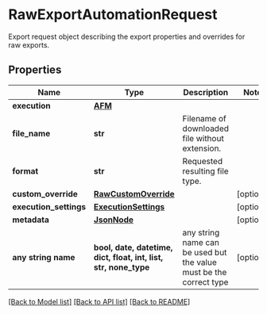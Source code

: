 # RawExportAutomationRequest

Export request object describing the export properties and overrides for raw exports.

## Properties
Name | Type | Description | Notes
------------ | ------------- | ------------- | -------------
**execution** | [**AFM**](AFM.md) |  | 
**file_name** | **str** | Filename of downloaded file without extension. | 
**format** | **str** | Requested resulting file type. | 
**custom_override** | [**RawCustomOverride**](RawCustomOverride.md) |  | [optional] 
**execution_settings** | [**ExecutionSettings**](ExecutionSettings.md) |  | [optional] 
**metadata** | [**JsonNode**](JsonNode.md) |  | [optional] 
**any string name** | **bool, date, datetime, dict, float, int, list, str, none_type** | any string name can be used but the value must be the correct type | [optional]

[[Back to Model list]](../README.md#documentation-for-models) [[Back to API list]](../README.md#documentation-for-api-endpoints) [[Back to README]](../README.md)


